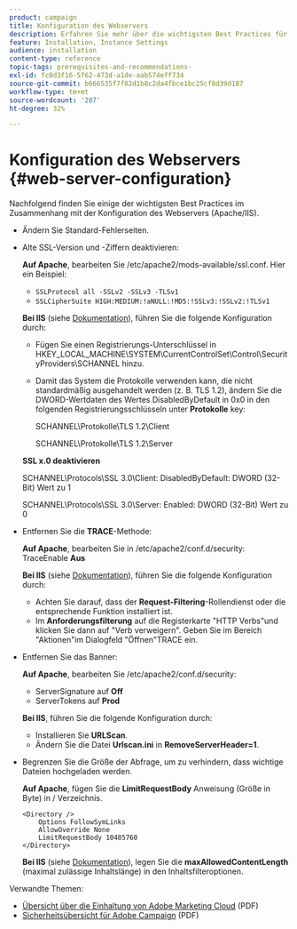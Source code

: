 ```yaml
---
product: campaign
title: Konfiguration des Webservers
description: Erfahren Sie mehr über die wichtigsten Best Practices für die Konfiguration von Webservern
feature: Installation, Instance Settings
audience: installation
content-type: reference
topic-tags: prerequisites-and-recommendations-
exl-id: fc0d3f16-5f62-473d-a1de-aab574eff734
source-git-commit: b666535f7f82d1b8c2da4fbce1bc25cf8d39d187
workflow-type: tm+mt
source-wordcount: '287'
ht-degree: 32%

---
```


# Konfiguration des Webservers {#web-server-configuration}



Nachfolgend finden Sie einige der wichtigsten Best Practices im Zusammenhang mit der Konfiguration des Webservers (Apache/IIS).

* Ändern Sie Standard-Fehlerseiten.

* Alte SSL-Version und -Ziffern deaktivieren:

  **Auf Apache**, bearbeiten Sie /etc/apache2/mods-available/ssl.conf. Hier ein Beispiel:

   * `SSLProtocol all -SSLv2 -SSLv3 -TLSv1`
   * `SSLCipherSuite HIGH:MEDIUM:!aNULL:!MD5:!SSLv3:!SSLv2:!TLSv1`

  **Bei IIS** (siehe [Dokumentation](https://support.microsoft.com/en-us/kb/245030)), führen Sie die folgende Konfiguration durch:

   * Fügen Sie einen Registrierungs-Unterschlüssel in HKEY_LOCAL_MACHINE\SYSTEM\CurrentControlSet\Control\SecurityProviders\SCHANNEL hinzu.
   * Damit das System die Protokolle verwenden kann, die nicht standardmäßig ausgehandelt werden (z. B. TLS 1.2), ändern Sie die DWORD-Wertdaten des Wertes DisabledByDefault in 0x0 in den folgenden Registrierungsschlüsseln unter **Protokolle** key:

     SCHANNEL\Protokolle\TLS 1.2\Client

     SCHANNEL\Protokolle\TLS 1.2\Server

  **SSL x.0 deaktivieren**

  SCHANNEL\Protocols\SSL 3.0\Client: DisabledByDefault: DWORD (32-Bit) Wert zu 1

  SCHANNEL\Protocols\SSL 3.0\Server: Enabled: DWORD (32-Bit) Wert zu 0

* Entfernen Sie die **TRACE**-Methode:

  **Auf Apache**, bearbeiten Sie in /etc/apache2/conf.d/security: TraceEnable **Aus**

  **Bei IIS** (siehe [Dokumentation](https://www.iis.net/configreference/system.webserver/security/requestfiltering/verbs)), führen Sie die folgende Konfiguration durch:

   * Achten Sie darauf, dass der **Request-Filtering**-Rollendienst oder die entsprechende Funktion installiert ist.
   * Im **Anforderungsfilterung** auf die Registerkarte &quot;HTTP Verbs&quot;und klicken Sie dann auf &quot;Verb verweigern&quot;. Geben Sie im Bereich &quot;Aktionen&quot;im Dialogfeld &quot;Öffnen&quot;TRACE ein.

* Entfernen Sie das Banner:

  **Auf Apache**, bearbeiten Sie /etc/apache2/conf.d/security:

   * ServerSignature auf **Off**
   * ServerTokens auf **Prod**

  **Bei IIS**, führen Sie die folgende Konfiguration durch:

   * Installieren Sie **URLScan**.
   * Ändern Sie die Datei **Urlscan.ini** in **RemoveServerHeader=1**.

* Begrenzen Sie die Größe der Abfrage, um zu verhindern, dass wichtige Dateien hochgeladen werden.

  **Auf Apache**, fügen Sie die **LimitRequestBody** Anweisung (Größe in Byte) in / Verzeichnis.

  ```
  <Directory />
      Options FollowSymLinks
      AllowOverride None
      LimitRequestBody 10485760
  </Directory>
  ```

  **Bei IIS** (siehe [Dokumentation](https://www.iis.net/configreference/system.webserver/security/requestfiltering/requestlimits)), legen Sie die **maxAllowedContentLength** (maximal zulässige Inhaltslänge) in den Inhaltsfilteroptionen.

Verwandte Themen:

* [Übersicht über die Einhaltung von Adobe Marketing Cloud](https://experienceleague.adobe.com/docs/core-services/assets/Adobe-Marketing-Cloud-Privacy-and-Security-Overview.pdf) (PDF)
* [Sicherheitsübersicht für Adobe Campaign](https://www.adobe.com/content/dam/cc/en/security/pdfs/ADB-CampaignSecurity-WP.pdf) (PDF)
